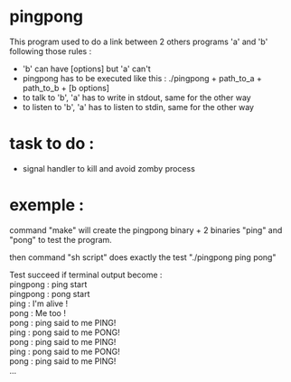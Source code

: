 # pingpong  

This program used to do a link between 2 others programs 'a' and 'b' following those rules :  
-	'b' can have [options] but 'a' can't  
-	pingpong has to be executed like this : ./pingpong + path_to_a + path_to_b + [b options]  
-	to talk to 'b', 'a' has to write in stdout, same for the other way  
-	to listen to 'b', 'a' has to listen to stdin, same for the other way  

# task to do : 
-	signal handler to kill and avoid zomby process

# exemple :

command "make" will create the pingpong binary + 2 binaries "ping" and "pong" to test the program.  

then command "sh script" does exactly the test "./pingpong ping pong"  

Test succeed if terminal output become :  
pingpong : ping start  
pingpong : pong start  
ping : I'm alive !  
pong : Me too !  
pong : ping said to me PING!   
ping : pong said to me PONG!  
pong : ping said to me PING!  
ping : pong said to me PONG!  
pong : ping said to me PING!  
...  

